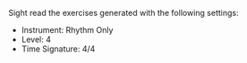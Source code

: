 Sight read the exercises generated with the following settings:

- Instrument: Rhythm Only
- Level: 4
- Time Signature: 4/4